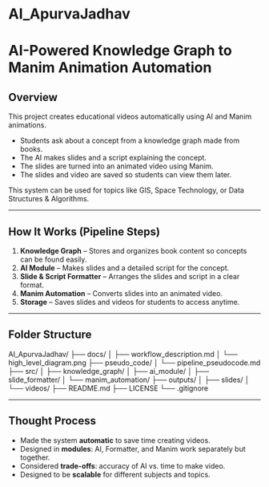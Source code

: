 # AI_ApurvaJadhav
# AI-Powered Knowledge Graph to Manim Animation Automation

## Overview
This project creates educational videos automatically using AI and Manim animations.  

- Students ask about a concept from a knowledge graph made from books.  
- The AI makes slides and a script explaining the concept.  
- The slides are turned into an animated video using Manim.  
- The slides and video are saved so students can view them later.  

This system can be used for topics like GIS, Space Technology, or Data Structures & Algorithms.

---

## How It Works (Pipeline Steps)
1. **Knowledge Graph** – Stores and organizes book content so concepts can be found easily.  
2. **AI Module** – Makes slides and a detailed script for the concept.  
3. **Slide & Script Formatter** – Arranges the slides and script in a clear format.  
4. **Manim Automation** – Converts slides into an animated video.  
5. **Storage** – Saves slides and videos for students to access anytime.

---

## Folder Structure
AI_ApurvaJadhav/
├── docs/
│ ├── workflow_description.md
│ └── high_level_diagram.png
├── pseudo_code/
│ └── pipeline_pseudocode.md
├── src/
│ ├── knowledge_graph/
│ ├── ai_module/
│ ├── slide_formatter/
│ └── manim_automation/
├── outputs/
│ ├── slides/
│ └── videos/
├── README.md
├── LICENSE
└── .gitignore

---

## Thought Process
- Made the system **automatic** to save time creating videos.  
- Designed in **modules**: AI, Formatter, and Manim work separately but together.  
- Considered **trade-offs**: accuracy of AI vs. time to make video.  
- Designed to be **scalable** for different subjects and topics.
